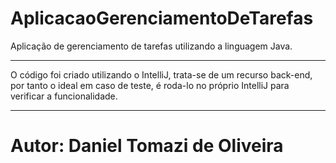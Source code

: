# AplicacaoGerenciamentoDeTarefas
Aplicação de gerenciamento de tarefas utilizando a linguagem Java.
***********************************
O código foi criado utilizando o IntelliJ, trata-se de um recurso back-end, por tanto o ideal em caso de teste, é roda-lo no próprio IntelliJ para verificar a funcionalidade.
***************************
# Autor: Daniel Tomazi de Oliveira
